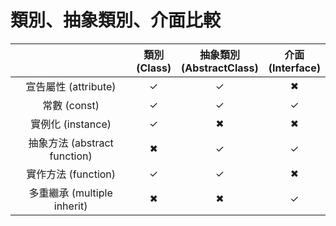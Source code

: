 # 類別、抽象類別、介面比較

|| 類別<br>(Class)|抽象類別<br>(AbstractClass)|介面<br>(Interface)|
|:---:|:---:|:---:|:---:|
|宣告屬性 (attribute)|✓|✓|✖|
|常數 (const)|✓|✓|✓|
|實例化 (instance)|✓|✖|✖|
|抽象方法 (abstract function)|✖|✓|✓|
|實作方法 (function)|✓|✓|✖|
|多重繼承 (multiple inherit)|✖|✖|✓|
